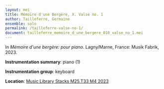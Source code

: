 ```yaml
---
layout: mei
title: Mémoire d'une Bergère, X. Valse no. 1
author: Tailleferre, Germaine
ensemble: solo
permalink: /tailleferre-valse-no-1/
document: tailleferre_memoire_d_une_bergere_010_valse_no_1.mei
---
```


In *Mémoire d'une bergère: pour piano.* Lagny/Marne, France: Musik Fabrik, 2023.

**Instrumentation summary**: piano (1) 

**Instrumentation group**: keyboard

**Location**: <a href="https://tufts.primo.exlibrisgroup.com/permalink/01TUN_INST/1kc9gia/alma991019011678403851" target="_blank">Music Library Stacks M25.T33 M4 2023</a>